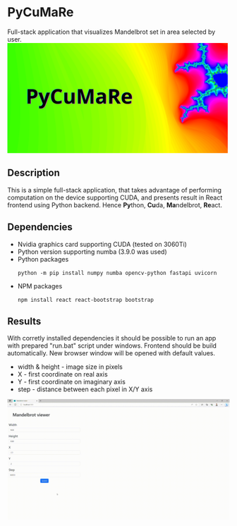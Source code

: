 # PyCuMaRe

Full-stack application that visualizes Mandelbrot set in area selected by user.
<img src="logo.png" width="500px" alt="Project logo, generated in the app itself">

## Description

This is a simple full-stack application, that takes advantage of performing computation on the device supporting CUDA, and presents result in React frontend using Python backend. Hence **Py**thon, **Cu**da, **Ma**ndelbrot, **Re**act.

## Dependencies

* Nvidia graphics card supporting CUDA (tested on 3060Ti)
* Python version supporting numba (3.9.0 was used)
* Python packages
    ````
    python -m pip install numpy numba opencv-python fastapi uvicorn
    ````
* NPM packages
    ````
    npm install react react-bootstrap bootstrap
    ````

## Results

With corretly installed dependencies it should be possible to run an app with prepared "run.bat" script under windows. Frontend should be build automatically. New browser window will be opened with default values.

* width & height - image size in pixels
* X - first coordinate on real axis
* Y - first coordinate on imaginary axis
* step - distance between each pixel in X/Y axis

![GIF presenting PyCuMaRe in acption](mandelbrot.gif)